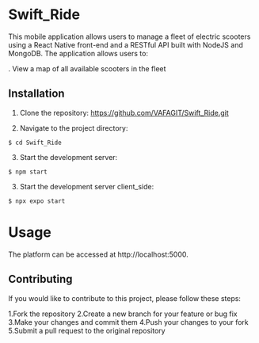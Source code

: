 # Swift_Ride

  This mobile application allows users to manage a fleet of electric scooters using a React Native front-end and a RESTful API built with NodeJS and MongoDB. The application allows users to:

. View a map of all available scooters in the fleet

## Installation

  1. Clone the repository:
    https://github.com/VAFAGIT/Swift_Ride.git
    
  2. Navigate to the project directory:
 ```
 $ cd Swift_Ride
 ```
  3. Start the development server:
 ```
$ npm start
```
 3. Start the development server client_side:
 ```
$ npx expo start
```

# Usage
The platform can be accessed at http://localhost:5000. 

## Contributing
If you would like to contribute to this project, please follow these steps:

1.Fork the repository
2.Create a new branch for your feature or bug fix
3.Make your changes and commit them
4.Push your changes to your fork
5.Submit a pull request to the original repository


